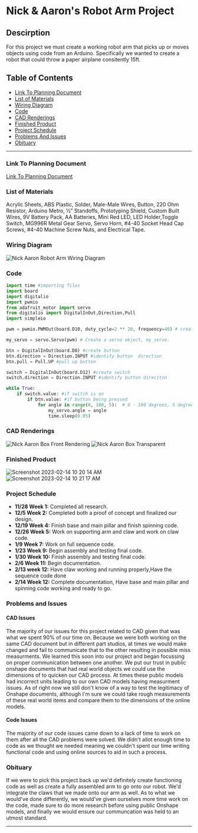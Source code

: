 # Nick & Aaron's Robot Arm Project
  ## Descirption
  For this project we must create a working robot arm that picks up or moves objects using code from an Arduino. Specifically we wanted to create a robot that could        throw a paper airplane consitently 15ft.

## Table of Contents
* [Link To Planning Document](#Link-To-Planning-Document)
* [List of Materials](#List-of-Materials)
* [Wiring Diagram](#Wiring-Diagram)
* [Code](#Code)
* [CAD Renderings](#CAD-Renderings)
* [Finished Product](#Finished-Product)
* [Project Schedule](#Project-Schedule)
* [Problems And Issues](#Problems-And-Issues)
* [Obituary](#Obituary)
---

### Link To Planning Document
  [Link To Planning Document](https://docs.google.com/document/d/17YDV7t57pZ85mQmOJNlsC8A8yKnT_Qs7Ie4sjMxX9nk/edit)
  
### List of Materials
  Acrylic Sheets, ABS Plastic, Solder, Male-Male Wires, Button, 220 Ohm Resistor, Arduino Metro, ½” Standoffs, Prototyping Shield, Custom Built Wires, 9V Battery Pack, AA Batteries, Mini Red LED, LED Holder,Toggle Switch, MG996R Metal Gear Servo, Servo Horn, #4-40 Socket Head Cap Screws, #4-40 Machine Screw Nuts, and Electrical Tape.

### Wiring Diagram 
![Nick   Aaron Robot Arm Wiring Diagram](https://user-images.githubusercontent.com/91289646/218571097-c64b1c0c-d430-4d5d-9718-90f53add36ee.PNG)

### Code
```python
import time #importing files
import board
import digitalio
import pwmio
from adafruit_motor import servo
from digitalio import DigitalInOut,Direction,Pull
import simpleio

pwm = pwmio.PWMOut(board.D10, duty_cycle=2 ** 20, frequency=40) # create a PWMOut object on Pin 9.

my_servo = servo.Servo(pwm) # Create a servo object, my_servo.

btn = DigitalInOut(board.D8) #create button 
btn.direction = Direction.INPUT #identify button  direction
btn.pull = Pull.UP #pull up button 

switch = DigitalInOut(board.D12) #create switch
switch.direction = Direction.INPUT #identify button direciton

while True:
    if switch.value: #if switch is on
        if btn.value: #if button being pressed
            for angle in range(0, 180, 5):  # 0 - 180 degrees, 5 degrees at a time forward. #turn 180 degrees 5 degrees at a time
                my_servo.angle = angle
                time.sleep(0.05)
``` 

### CAD Renderings
![Nick   Aaron Box Front Rendering](https://user-images.githubusercontent.com/91289646/218838529-44cd4cfe-a749-42f7-ad30-3a955038aae8.PNG)
![Nick   Aaron Box Transparent](https://user-images.githubusercontent.com/91289646/218838518-d366655b-7db6-4df0-8b9a-95e480e584b1.PNG)


### Finished Product
![Screenshot 2023-02-14 10 20 14 AM](https://user-images.githubusercontent.com/91289646/218780479-2df16a67-2c3b-427f-a2b0-c2ed91c32739.png)
![Screenshot 2023-02-14 10 21 17 AM](https://user-images.githubusercontent.com/91289646/218780777-2d684f8b-5388-4154-8460-23c26740e8b0.png)

### Project Schedule
* <b>11/28 Week 1:</b> Completed all research.
* <b>12/5 Week 2:</b> Completed both a proof of concept and finalized our design.
* <b>12/19 Week 4:</b> Finish base and main pillar and finish spinning code.
* <b>12/26 Week 5:</b> Work on supporting arm and claw and work on claw code.
* <b>1/9 Week 7:</b> Work on full sequence code.
* <b>1/23 Week 9:</b> Begin assembly and testing final code.
* <b>1/30 Week 10:</b> Finish assembly and testing final code.
* <b>2/6 Week 11:</b> Begin documentation.
* <b>2/13 week 12:</b> Have claw working and running properly,Have the sequence code done 
* <b>2/14 Week 12:</b> Complete documentation, Have base and main pillar and spinning code working and ready to go.

### Problems and Issues
#### CAD Issues
The majority of our issues for this project related to CAD given that was what we spent 90% of our time on. Because we were both working on the same CAD document but in different part studios, at times we would make changed and fail to communicate that to the other resulting in possible miss measurments. We learned this soon into our project and began focussing on proper communication between one another. We put our trust in public onshape documents that had real world objects we could use the dimensions of to quicken our CAD process. At times these public models had incorrect units leading to our own CAD models having measurment issues. As of right now we still don't know of a way to test the legitimacy of Onshape documents, although I'm sure we could take rough measurements of these real world items and compare them to the dimensions of the online models.

#### Code Issues
The majority of our code issues came down to a lack of time to work on them after all the CAD problems were solved. We didn't allot enough time to code as we thought we needed meaning we couldn't spent our time writing functional code and using online sources to aid in such a process.

### Obituary
If we were to pick this project back up we'd definitely create functioning code as well as create a fully assembled arm to go onto our robot. We'd integrate the claws that we made onto our arm as well. As to what we would've done differently, we would've given ourselves more time work on the code, made sure to do more research before using public Onshape models, and finally we would ensure our communcation was held to an utmost standard.

---
